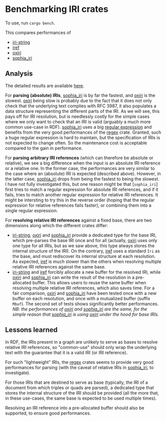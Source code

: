 # Benchmarking IRI crates

To use, run `cargo bench`.

This compares performances of

* [iri-string]
* [iref]
* [oxiri]
* [sophia_iri]

[iref]: https://crates.io/crates/iref
[iri-string]: https://crates.io/crates/iri-string
[oxiri]: https://crates.io/crates/oxiri
[sophia_iri]: https://crates.io/crates/sophia_iri

## Analysis

The detailed results are available [here](https://pchampin.github.io/bench_iri/report/).

For **parsing (absolute) IRIs**, [sophia_iri] is by far the fastest, and [oxiri] is the slowest.
[oxiri] being slow is probably due to the fact that it does not only check that the underlying text complies with RFC 3987,
it also populates a data structure representing the different parts of the IRI.
As we will see, this pays off for IRI resolution,
but is needlessly costly for the simple cases where we only want to check that an IRI is valid
(arguably a much more common use-case in RDF).
[sophia_iri] uses a big [regular expression](https://github.com/pchampin/sophia_rs/blob/af11895647feaa980108d2584c04d77c46764069/iri/src/_regex.rs#L47)
and benefits from the very good performances of the [regex](https://crates.io/regex) crate.
Granted, such a huge regular expression is hard to maintain, but the specification of IRIs is not expected to change often.
So the maintenance cost is acceptable compared to the gain in performance.

For **parsing arbitrary IRI references** (which can therefore be absolute or relative),
we see a big difference when the input is an absolute IRI reference or a relative one.
In the former case, the performances are very similar to the case where an (absolute) IRI is expected (described above).
However, in the latter case, [sophia_iri] drops from being the fastest to being the slowest.
I have not fully investigated this,
but one reason might be that [`sophia_iri`] first tries to match a regular expression for absolute IRI references,
and if it fails, tries to match another regular expression for relative IRI references.
It might be intersting to try this in the reverse order (hoping that the regular expression for relative references fails faster),
or combining them into a single regular expression.

For **resolving relative IRI references** against a fixed base, there are two dimensions along which the different crates differ:
* [iri-string], [oxiri] and [sophia_iri] provide a dedicated type for the base IRI, which pre-parses the base IRI once and for all
  (actually, [oxiri] uses only one type for all IRIs, but as we saw above, this type always stores the internal structure of the IRI).
  On the contrary, [iref] uses a standard `Iri` as the base, and must rediscover its internal structure at each resolution.
  As expected, [iref] is much slower than the others when resolving multiple relative IRI references against the same base.
* [iri-string] and [iref] forcibly allocate a new buffer for the resolved IRI,
  while [oxiri] and [sophia_iri] can write the result of the resolution in a pre-allocated buffer.
  This allows users to reuse the same buffer when resolving multiple relative IRI references, which also saves time.
  For a fair comparison, [oxiri] and [sophia_iri] have been tested once with a new buffer on each resolution,
  and once with a mutualized buffer (suffix `Mbuf`).
  The second set of tests shows significantly better performances.
*NB: the performances of [oxiri] and [sophia_iri] are the same, for the simple reason that [sophia_iri] is using [oxiri] under the hood for base IRIs.*


## Lessons learned

In RDF, the IRIs present in a graph are unlikely to serve as bases to resolve relative IRI references,
so "common-use" should only wrap the underlying text with the guarantee that it is a valid IRI (or IRI reference).

For such "lightweight" IRIs, the [regex](https://crates.io/regex) crates seems to provide very good performances for parsing
(with the caveat of relative IRIs in [sophia_iri], to investigate).

For those IRIs that are destined to serve as base (typically, the IRI of a document from which triples or quads are parsed),
a dedicated type that stores the internal structure of the IRI should be provided
(all the more that, in these use-cases, the same base is expected to be used multiple times).

Resolving an IRI reference into a pre-allocated buffer should also be supported, to ensure good performances.
